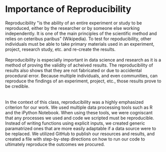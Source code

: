 Importance of Reproducibility
========================
Reproducibility "is the ability of an entire experiment or study to be reproduced, either by the researcher or by someone else working independently. It is one of the main principles of the scientific method and relies on ceteribus paribus” (Wikipedia). To test for repoducibility, other individuals must be able to take primary materials used in an experiment, project, research study, etc. and re-create the results. 
<br><br>
Reproducibility is especially important in data science and research as it is a method of proving the validity of acheived results.  The reproducibility of results also shows that they are not fabricated or due to accidental procedural error. Because multiple individuals, and even communities, can reproduce the findings of an experiment, project, etc., those results prove to be credible.  
<br><br>
In the context of this class, reproducibility was a highly emphasized criterion for our work. We used multiple data processing tools such as R and the iPython Notebook. When using these tools, we were cogniscant that any processes we used and code we scripted must be reproducible. Instead of writing functions using explicit inputs, we created generic paramatrized ones that are more easily adaptable if a data source were to be replaced. We utilized GitHub to publish our resources and results, and created a file with step-by-step directions on how to run our code to ultimately reproduce the outcomes we procured.
